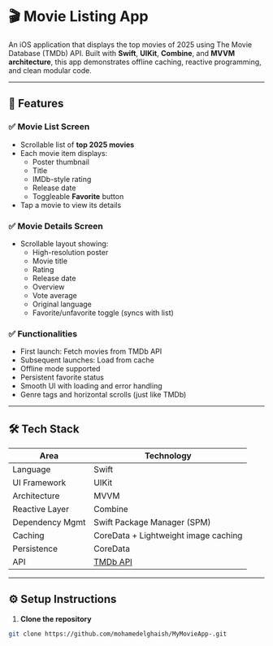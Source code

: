 # 🎬 Movie Listing App

An iOS application that displays the top movies of 2025 using The Movie Database (TMDb) API. Built with **Swift**, **UIKit**, **Combine**, and **MVVM architecture**, this app demonstrates offline caching, reactive programming, and clean modular code.

---

## 📱 Features

### ✅ Movie List Screen
- Scrollable list of **top 2025 movies**
- Each movie item displays:
  - Poster thumbnail
  - Title
  - IMDb-style rating
  - Release date
  - Toggleable **Favorite** button
- Tap a movie to view its details

### ✅ Movie Details Screen
- Scrollable layout showing:
  - High-resolution poster
  - Movie title
  - Rating
  - Release date
  - Overview
  - Vote average
  - Original language
  - Favorite/unfavorite toggle (syncs with list)

### ✅ Functionalities
- First launch: Fetch movies from TMDb API
- Subsequent launches: Load from cache
- Offline mode supported
- Persistent favorite status
- Smooth UI with loading and error handling
- Genre tags and horizontal scrolls (just like TMDb)

---

## 🛠 Tech Stack

| Area             | Technology        |
|------------------|-------------------|
| Language         | Swift             |
| UI Framework     | UIKit             |
| Architecture     | MVVM              |
| Reactive Layer   | Combine           |
| Dependency Mgmt  | Swift Package Manager (SPM) |
| Caching          | CoreData + Lightweight image caching |
| Persistence      | CoreData          |
| API              | [TMDb API](https://www.themoviedb.org) |

---

## ⚙️ Setup Instructions

1. **Clone the repository**

```bash
git clone https://github.com/mohamedelghaish/MyMovieApp-.git

